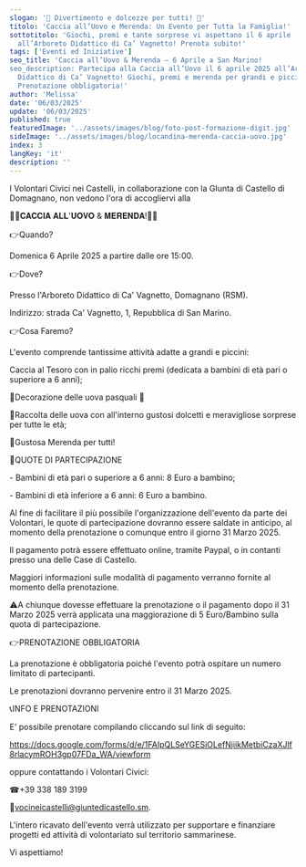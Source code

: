 ```yaml
---
slogan: '🥚 Divertimento e dolcezze per tutti! 🍬'
titolo: 'Caccia all’Uovo e Merenda: Un Evento per Tutta la Famiglia!'
sottotitolo: 'Giochi, premi e tante sorprese vi aspettano il 6 aprile
  all’Arboreto Didattico di Ca’ Vagnetto! Prenota subito!'
tags: ['Eventi ed Iniziative']
seo_title: 'Caccia all’Uovo & Merenda – 6 Aprile a San Marino!
seo_description: Partecipa alla Caccia all’Uovo il 6 aprile 2025 all’Arboreto
  Didattico di Ca’ Vagnetto! Giochi, premi e merenda per grandi e piccini.
  Prenotazione obbligatoria!'
author: 'Melissa'
date: '06/03/2025'
update: '06/03/2025'
published: true
featuredImage: '../assets/images/blog/foto-post-formazione-digit.jpg'
sideImage: '../assets/images/blog/locandina-merenda-caccia-uovo.jpg'
index: 3
langKey: 'it'
description: ''
---
```



I Volontari Civici nei Castelli, in collaborazione con la GIunta di Castello di Domagnano, non vedono l'ora di accogliervi alla

🐣🥜𝐂𝐀𝐂𝐂𝐈𝐀 𝐀𝐋𝐋'𝐔𝐎𝐕𝐎 & 𝐌𝐄𝐑𝐄𝐍𝐃𝐀!🥜🐣

👉Quando?

Domenica 6 Aprile 2025 a partire dalle ore 15:00.

👉Dove?

Presso l'Arboreto Didattico di Ca' Vagnetto, Domagnano (RSM).

Indirizzo: strada Ca' Vagnetto, 1, Repubblica di San Marino.

👉Cosa Faremo?

L'evento comprende tantissime attività adatte a grandi e piccini:

Caccia al Tesoro con in palio ricchi premi (dedicata a bambini di età pari o superiore a 6 anni);

🎨Decorazione delle uova pasquali 🥚

🍬Raccolta delle uova con all'interno gustosi dolcetti e meravigliose sorprese per tutte le età;

🥜Gustosa Merenda per tutti!

💸QUOTE DI PARTECIPAZIONE

\- Bambini di età pari o superiore a 6 anni: 8 Euro a bambino;

\- Bambini di età inferiore a 6 anni: 6 Euro a bambino.

Al fine di facilitare il più possibile l'organizzazione dell'evento da parte dei Volontari, le quote di partecipazione dovranno essere saldate in anticipo, al momento della prenotazione o comunque entro il giorno 31 Marzo 2025.

Il pagamento potrà essere effettuato online, tramite Paypal, o in contanti presso una delle Case di Castello.

Maggiori informazioni sulle modalità di pagamento verranno fornite al momento della prenotazione.

⚠A chiunque dovesse effettuare la prenotazione o il pagamento dopo il 31 Marzo 2025 verrà applicata una maggiorazione di 5 Euro/Bambino sulla quota di partecipazione.

👉PRENOTAZIONE OBBLIGATORIA

La prenotazione è obbligatoria poiché l'evento potrà ospitare un numero limitato di partecipanti.

Le prenotazioni dovranno pervenire entro il 31 Marzo 2025.

📞INFO E PRENOTAZIONI

E' possibile prenotare compilando cliccando sul link di seguito:

https://docs.google.com/forms/d/e/1FAIpQLSeYGESiOLefNjiikMetbiCzaXJlf8rlacymROH3gp07FDa_WA/viewform

oppure contattando i Volontari Civici:

☎+39 338 189 3199

📩vocineicastelli@giuntedicastello.sm.

L'intero ricavato dell'evento verrà utilizzato per supportare e finanziare progetti ed attività di volontariato sul territorio sammarinese.

Vi aspettiamo!
